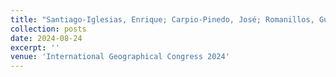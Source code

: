```yaml
---
title: "Santiago-Iglesias, Enrique; Carpio-Pinedo, José; Romanillos, Gustavo; García-Palomares, Juan Carlos. "The role of shopping centers as social mixers in segregated cities over time. An exploration based on mobile and social network data." 35th International Geographical Congress 2024. Dublín (Ireland). From August 24 to 30, 2024."
collection: posts
date: 2024-08-24
excerpt: ''
venue: 'International Geographical Congress 2024'
---
```

